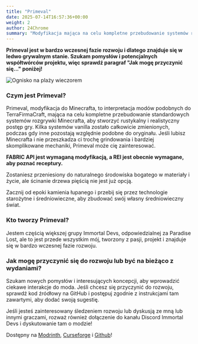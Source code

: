 ```yaml
---
title: "Primeval"
date: 2025-07-14T16:57:36+00:00
weight: 2
author: 24Chrome
summary: "Modyfikacja mająca na celu kompletne przebudowanie systemów rozgrywki Minecrafta, tak aby stworzyć bardziej rustykalny i realistyczny postęp gry. Kilka systemów zostaje całkowicie zmienionych, podczas gdy inne pozostają względnie podobne do oryginału."
---
```


**Primeval jest w bardzo wczesnej fazie rozwoju i dlatego znajduje się w ledwo grywalnym stanie. Szukam pomysłów i potencjalnych współtwórców projektu, więc sprawdź paragraf "Jak mogę przyczynić się..." poniżej!**

![Ognisko na plaży wieczorem](/images/15999121-beach_xl.webp "Zrzut ekranu z Primeval")

### Czym jest Primeval?

Primeval, modyfikacja do Minecrafta, to interpretacja modów podobnych do TerraFirmaCraft, mająca na celu kompletne przebudowanie standardowych systemów rozgrywki Minecrafta, aby stworzyć rustykalny i realistyczny postęp gry. Kilka systemów vanilla zostało całkowicie zmienionych, podczas gdy inne pozostają względnie podobne do oryginału. Jeśli lubisz Minecrafta i nie przeszkadza ci trochę grindowania i bardziej skomplikowane mechaniki, Primeval może cię zainteresować.

**FABRIC API jest wymaganą modyfikacją, a REI jest obecnie wymagane, aby poznać receptury.**

Zostaniesz przeniesiony do naturalnego środowiska bogatego w materiały i życie, ale ścinanie drzewa pięścią nie jest już opcją.

Zacznij od epoki kamienia łupanego i przebij się przez technologie starożytne i średniowieczne, aby zbudować swój własny średniowieczny świat.

### Kto tworzy Primeval?

Jestem częścią większej grupy Immortal Devs, odpowiedzialnej za Paradise Lost, ale to jest przede wszystkim mój, tworzony z pasji, projekt i znajduje się w bardzo wczesnej fazie rozwoju.

### Jak mogę przyczynić się do rozwoju lub być na bieżąco z wydaniami?

Szukam nowych pomysłów i interesujących koncepcji, aby wprowadzić ciekawe interakcje do moda. Jeśli chcesz się przyczynić do rozwoju, sprawdź kod źródłowy na GitHub i postępuj zgodnie z instrukcjami tam zawartymi, aby dodać swoją sugestię.

Jeśli jesteś zainteresowany śledzeniem rozwoju lub dyskusją ze mną lub innymi graczami, rozważ również dołączenie do kanału Discord Immortal Devs i dyskutowanie tam o modzie!

Dostępny na [Modrinth](https://modrinth.com/mod/primeval), [Curseforge](https://www.curseforge.com/minecraft/mc-mods/id-primeval) i [Github](https://github.com/devs-immortal/Primeval)!